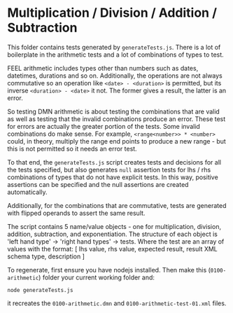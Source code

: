 # Multiplication / Division / Addition / Subtraction

This folder contains tests generated by `generateTests.js`.  There is a lot of boilerplate in the arithmetic tests and a lot of combinations of types to test.

FEEL arithmetic includes types other than numbers such as dates, datetimes, durations and so on.  Additionally, the operations are not always commutative so an operation like `<date> - <duration>` is permitted, but its inverse `<duration> - <date>` it not.  The former gives a result, the latter is an error.

So testing DMN arithmetic is about testing the combinations that are valid as well as testing that the invalid combinations produce an error.  These test for errors are actually the greater portion of the tests.  Some invalid combinations do make sense.  For example, `<range<number>> * <number>` could, in theory, multiply the range end points to produce a new range - but this is not permitted so it needs an error test.

To that end, the `generateTests.js` script creates tests and decisions for all the tests specified, but also generates `null` assertion tests for lhs / rhs combinations of types that do not have explicit tests. In this way, positive assertions can be specified and the null assertions are created automatically.

Additionally, for the combinations that are commutative, tests are generated with flipped operands to assert the same result.

The script contains 5 name/value objects - one for multiplication, division, addition, subtraction, and exponentiation.   The structure of each object is 'left hand type' -> 'right hand types' -> tests.  Where the test are an array of values with the format: [ lhs value, rhs value, expected result, result XML schema type, <optional> description ]

To regenerate, first ensure you have nodejs installed.  Then make this (`0100-arithmetic`) folder your current working folder and:

```text
node generateTests.js
```

it recreates the `0100-arithmetic.dmn` and `0100-arithmetic-test-01.xml` files.


